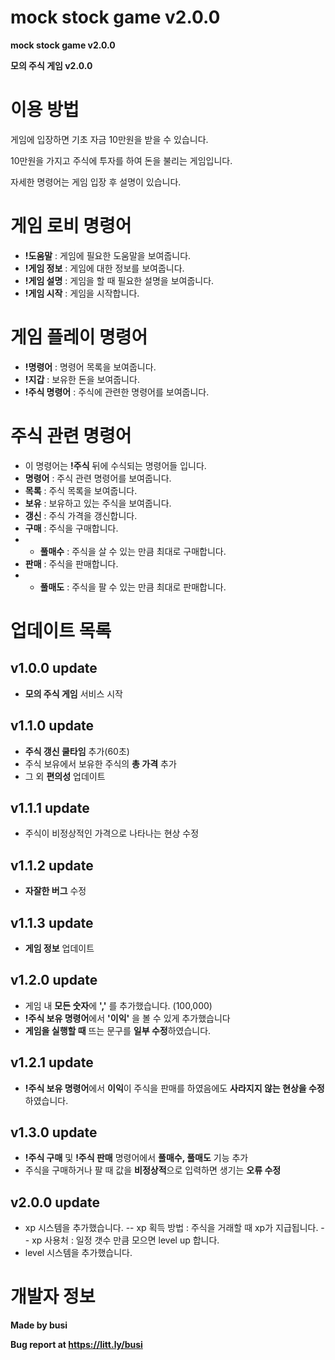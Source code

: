 # mock stock game v2.0.0
**mock stock game v2.0.0**

**모의 주식 게임 v2.0.0**

# 이용 방법

게임에 입장하면 기초 자금 10만원을 받을 수 있습니다.

10만원을 가지고 주식에 투자를 하여 돈을 불리는 게임입니다.

자세한 명령어는 게임 입장 후 설명이 있습니다.


# 게임 로비 명령어

- **!도움말** : 게임에 필요한 도움말을 보여줍니다.
- **!게임 정보** : 게임에 대한 정보를 보여줍니다.
- **!게임 설명** : 게임을 할 때 필요한 설명을 보여줍니다.
- **!게임 시작** : 게임을 시작합니다.

# 게임 플레이 명령어

- **!명령어** : 명령어 목록을 보여줍니다.
- **!지갑** : 보유한 돈을 보여줍니다.
- **!주식 명령어** : 주식에 관련한 명령어를 보여줍니다.

# 주식 관련 명령어

- 이 명령어는 **!주식** 뒤에 수식되는 명령어들 입니다.
- **명령어** : 주식 관련 명령어를 보여줍니다.
- **목록** : 주식 목록을 보여줍니다.
- **보유** : 보유하고 있는 주식을 보여줍니다.
- **갱신** : 주식 가격을 갱신합니다.
- **구매** : 주식을 구매합니다.
- - **풀매수** : 주식을 살 수 있는 만큼 최대로 구매합니다.
- **판매** : 주식을 판매합니다.
- - **풀매도** : 주식을 팔 수 있는 만큼 최대로 판매합니다.

# 업데이트 목록

## v1.0.0 update

- **모의 주식 게임** 서비스 시작

## v1.1.0 update

- **주식 갱신 쿨타임** 추가(60초)
- 주식 보유에서 보유한 주식의 **총 가격** 추가 
- 그 외 **편의성** 업데이트

## v1.1.1 update

- 주식이 비정상적인 가격으로 나타나는 현상 수정

## v1.1.2 update

- **자잘한 버그** 수정

## v1.1.3 update

- **게임 정보** 업데이트

## v1.2.0 update

- 게임 내 **모든 숫자**에 **','** 를 추가했습니다. (100,000)
- **!주식 보유 명령어**에서 **'이익'** 을 볼 수 있게 추가했습니다
- **게임을 실행할 때** 뜨는 문구를 **일부 수정**하였습니다.

## v1.2.1 update

- **!주식 보유 명령어**에서 **이익**이 주식을 판매를 하였음에도 **사라지지 않는 현상을 수정**하였습니다.

## v1.3.0 update

- **!주식 구매** 및 **!주식 판매** 명령어에서 **풀매수, 풀매도** 기능 추가
- 주식을 구매하거나 팔 때 값을 **비정상적**으로 입력하면 생기는 **오류 수정**

## v2.0.0 update

- xp 시스템을 추가했습니다.
-- xp 획득 방법 : 주식을 거래할 때 xp가 지급됩니다.
-- xp 사용처 : 일정 갯수 만큼 모으면 level up 합니다.
- level 시스템을 추가했습니다.


# 개발자 정보
**Made by busi**

**Bug report at https://litt.ly/busi**
